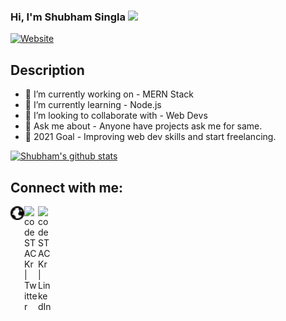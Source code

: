 
### Hi, I'm Shubham Singla <img src="https://media.giphy.com/media/hvRJCLFzcasrR4ia7z/giphy.gif" width="25px">
[![Website](https://img.shields.io/badge/Text-Text-green?style=flat-square)](https://google.com)
## Description
- 🔭 I’m currently working on - MERN Stack
- 🌱 I’m currently learning - Node.js
- 👯 I’m looking to collaborate with - Web Devs
- 💬 Ask me about - Anyone have projects ask me for same.
- 🥅 2021 Goal - Improving web dev skills and start freelancing.
<!-- ❔❔❔❔ means username in below README.md -->
<!-- Also feel free to update second URL to any URL -->
[![Shubham's github stats](https://github-readme-stats.vercel.app/api?username=shubham-singla525&count_private=true&include_all_commits=true&theme=radical)](https://google.com)
## Connect with me:
[<img align="left" alt="codeSTACKr.com" width="22px" src="https://raw.githubusercontent.com/iconic/open-iconic/master/svg/globe.svg" />][website]
[<img align="left" alt="codeSTACKr | Twitter" width="22px" src="https://cdn.jsdelivr.net/npm/simple-icons@v3/icons/twitter.svg" />][twitter]
[<img align="left" alt="codeSTACKr | LinkedIn" width="22px" src="https://cdn.jsdelivr.net/npm/simple-icons@v3/icons/linkedin.svg" />][linkedin]
<br />
<!-- Optional if you have blogs -->

[website]: https://portfolio-website-b5f3a.firebaseapp.com/
[twitter]: https://twitter.com/Shubham63810
[linkedin]: https://www.linkedin.com/in/shubham-singla-55586919b/
